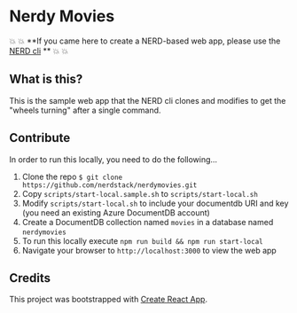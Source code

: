 # Nerdy Movies

:boom: :boom: **If you came here to create a NERD-based web app, please use the [NERD cli](https://github.com/NERDStack/nerd-cli) ** :boom: :boom:

## What is this?

This is the sample web app that the NERD cli clones and modifies to get the "wheels turning" after a single command.

## Contribute

In order to run this locally, you need to do the following...

 1. Clone the repo `$ git clone https://github.com/nerdstack/nerdymovies.git`
 2. Copy `scripts/start-local.sample.sh` to `scripts/start-local.sh`
 3. Modify `scripts/start-local.sh` to include your documentdb URI and key (you need an existing Azure DocumentDB account)
 4. Create a DocumentDB collection named `movies` in a database named `nerdymovies`
 5. To run this locally execute `npm run build && npm run start-local`
 6. Navigate your browser to `http://localhost:3000` to view the web app

## Credits

This project was bootstrapped with [Create React App](https://github.com/facebookincubator/create-react-app).

